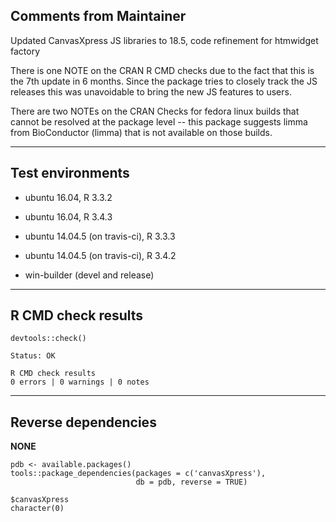 ## Comments from Maintainer

Updated CanvasXpress JS libraries to 18.5, code refinement for htmwidget factory

There is one NOTE on the CRAN R CMD checks due to the fact that this is the 7th update in 6 months.  Since the package tries to closely track the JS releases this was unavoidable to bring the new JS features to users.

There are two NOTEs on the CRAN Checks for fedora linux builds that cannot be resolved at the package level -- this package suggests limma from BioConductor (limma) that is not available on those builds.

---  

## Test environments

* ubuntu 16.04, R 3.3.2
* ubuntu 16.04, R 3.4.3

* ubuntu 14.04.5 (on travis-ci), R 3.3.3
* ubuntu 14.04.5 (on travis-ci), R 3.4.2

* win-builder (devel and release)

---  

## R CMD check results


```
devtools::check()  

Status: OK  
  
R CMD check results  
0 errors | 0 warnings | 0 notes  
```

---  

## Reverse dependencies


**NONE**

```
pdb <- available.packages()
tools::package_dependencies(packages = c('canvasXpress'),
                            db = pdb, reverse = TRUE)
                            
$canvasXpress  
character(0)  
```

